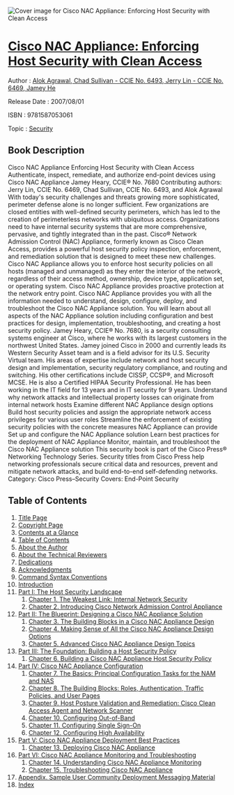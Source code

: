 ![Cover image for Cisco NAC Appliance: Enforcing Host Security with Clean Access](https://imgdetail.ebookreading.net/cover/cover/security/EB9781587053061.jpg)

[Cisco NAC Appliance: Enforcing Host Security with Clean Access](https://ebookreading.net/view/book/Cisco+NAC+Appliance%3A+Enforcing+Host+Security+with+Clean+Access-EB9781587053061_1.html "Cisco NAC Appliance: Enforcing Host Security with Clean Access")
====================================================================================================================

Author : [Alok Agrawal](https://ebookreading.net/search/author/Alok+Agrawal),[ Chad Sullivan - CCIE No. 6493](https://ebookreading.net/search/author/+Chad+Sullivan+-+CCIE+No.+6493),[ Jerry Lin - CCIE No. 6469](https://ebookreading.net/search/author/+Jerry+Lin+-+CCIE+No.+6469),[ Jamey He](https://ebookreading.net/search/author/+Jamey+He)

Release Date : 2007/08/01

ISBN : 9781587053061

Topic : [Security](https://ebookreading.net/search/category/security)

Book Description
-----------------

Cisco NAC Appliance
Enforcing Host Security with Clean Access
Authenticate, inspect, remediate, and authorize end-point devices using Cisco NAC Appliance
Jamey Heary, CCIE® No. 7680
Contributing authors: Jerry Lin, CCIE No. 6469,
Chad Sullivan, CCIE No. 6493, and Alok Agrawal
With today's security challenges and threats growing more sophisticated, perimeter defense alone is no longer sufficient. Few organizations are closed entities with well-defined security perimeters, which has led to the creation of perimeterless networks with ubiquitous access. Organizations need to have internal security systems that are more comprehensive, pervasive, and tightly integrated than in the past.
Cisco® Network Admission Control (NAC) Appliance, formerly known as Cisco Clean Access, provides a powerful host security policy inspection, enforcement, and remediation solution that is designed to meet these new challenges. Cisco NAC Appliance allows you to enforce host security policies on all hosts (managed and unmanaged) as they enter the interior of the network, regardless of their access method, ownership, device type, application set, or operating system. Cisco NAC Appliance provides proactive protection at the network entry point.
Cisco NAC Appliance provides you with all the information needed to understand, design, configure, deploy, and troubleshoot the Cisco NAC Appliance solution. You will learn about all aspects of the NAC Appliance solution including configuration and best practices for design, implementation, troubleshooting, and creating a host security policy.
Jamey Heary, CCIE® No. 7680, is a security consulting systems engineer at Cisco, where he works with its largest customers in the northwest United States. Jamey joined Cisco in 2000 and currently leads its Western Security Asset team and is a field advisor for its U.S. Security Virtual team. His areas of expertise include network and host security design and implementation, security regulatory compliance, and routing and switching. His other certifications include CISSP, CCSP®, and Microsoft MCSE. He is also a Certified HIPAA Security Professional. He has been working in the IT field for 13 years and in IT security for 9 years.
Understand why network attacks and intellectual property losses can originate from internal network hosts
Examine different NAC Appliance design options
Build host security policies and assign the appropriate network access privileges for various user roles
Streamline the enforcement of existing security policies with the concrete measures NAC Appliance can provide
Set up and configure the NAC Appliance solution
Learn best practices for the deployment of NAC Appliance
Monitor, maintain, and troubleshoot the Cisco NAC Appliance solution
This security book is part of the Cisco Press® Networking Technology Series. Security titles from Cisco Press help networking professionals secure critical data and resources, prevent and mitigate network attacks, and build end-to-end self-defending networks.
Category: Cisco Press–Security
Covers: End-Point Security
              
Table of Contents
-----------------

1. [Title Page](https://ebookreading.net/view/book/Cisco+NAC+Appliance%3A+Enforcing+Host+Security+with+Clean+Access-EB9781587053061_2.html)
1. [Copyright Page](https://ebookreading.net/view/book/Cisco+NAC+Appliance%3A+Enforcing+Host+Security+with+Clean+Access-EB9781587053061_3.html)
1. [Contents at a Glance](https://ebookreading.net/view/book/Cisco+NAC+Appliance%3A+Enforcing+Host+Security+with+Clean+Access-EB9781587053061_5.html)
1. [Table of Contents](https://ebookreading.net/view/book/Cisco+NAC+Appliance%3A+Enforcing+Host+Security+with+Clean+Access-EB9781587053061_6.html)
1. [About the Author](https://ebookreading.net/view/book/Cisco+NAC+Appliance%3A+Enforcing+Host+Security+with+Clean+Access-EB9781587053061_7.html)
1. [About the Technical Reviewers](https://ebookreading.net/view/book/Cisco+NAC+Appliance%3A+Enforcing+Host+Security+with+Clean+Access-EB9781587053061_8.html)
1. [Dedications](https://ebookreading.net/view/book/Cisco+NAC+Appliance%3A+Enforcing+Host+Security+with+Clean+Access-EB9781587053061_4.html)
1. [Acknowledgments](https://ebookreading.net/view/book/Cisco+NAC+Appliance%3A+Enforcing+Host+Security+with+Clean+Access-EB9781587053061_9.html)
1. [Command Syntax Conventions](https://ebookreading.net/view/book/Cisco+NAC+Appliance%3A+Enforcing+Host+Security+with+Clean+Access-EB9781587053061_10.html)
1. [Introduction](https://ebookreading.net/view/book/Cisco+NAC+Appliance%3A+Enforcing+Host+Security+with+Clean+Access-EB9781587053061_11.html)
1. [Part I: The Host Security Landscape](https://ebookreading.net/view/book/Cisco+NAC+Appliance%3A+Enforcing+Host+Security+with+Clean+Access-EB9781587053061_12.html)
    1. [Chapter 1. The Weakest Link: Internal Network Security](https://ebookreading.net/view/book/Cisco+NAC+Appliance%3A+Enforcing+Host+Security+with+Clean+Access-EB9781587053061_13.html)
    1. [Chapter 2. Introducing Cisco Network Admission Control Appliance](https://ebookreading.net/view/book/Cisco+NAC+Appliance%3A+Enforcing+Host+Security+with+Clean+Access-EB9781587053061_14.html)
1. [Part II: The Blueprint: Designing a Cisco NAC Appliance Solution](https://ebookreading.net/view/book/Cisco+NAC+Appliance%3A+Enforcing+Host+Security+with+Clean+Access-EB9781587053061_15.html)
    1. [Chapter 3. The Building Blocks in a Cisco NAC Appliance Design](https://ebookreading.net/view/book/Cisco+NAC+Appliance%3A+Enforcing+Host+Security+with+Clean+Access-EB9781587053061_16.html)
    1. [Chapter 4. Making Sense of All the Cisco NAC Appliance Design Options](https://ebookreading.net/view/book/Cisco+NAC+Appliance%3A+Enforcing+Host+Security+with+Clean+Access-EB9781587053061_17.html)
    1. [Chapter 5. Advanced Cisco NAC Appliance Design Topics](https://ebookreading.net/view/book/Cisco+NAC+Appliance%3A+Enforcing+Host+Security+with+Clean+Access-EB9781587053061_18.html)
1. [Part III: The Foundation: Building a Host Security Policy](https://ebookreading.net/view/book/Cisco+NAC+Appliance%3A+Enforcing+Host+Security+with+Clean+Access-EB9781587053061_19.html)
    1. [Chapter 6. Building a Cisco NAC Appliance Host Security Policy](https://ebookreading.net/view/book/Cisco+NAC+Appliance%3A+Enforcing+Host+Security+with+Clean+Access-EB9781587053061_20.html)
1. [Part IV: Cisco NAC Appliance Configuration](https://ebookreading.net/view/book/Cisco+NAC+Appliance%3A+Enforcing+Host+Security+with+Clean+Access-EB9781587053061_22.html)
    1. [Chapter 7. The Basics: Principal Configuration Tasks for the NAM and NAS](https://ebookreading.net/view/book/Cisco+NAC+Appliance%3A+Enforcing+Host+Security+with+Clean+Access-EB9781587053061_0.html)
    1. [Chapter 8. The Building Blocks: Roles, Authentication, Traffic Policies, and User Pages](https://ebookreading.net/view/book/Cisco+NAC+Appliance%3A+Enforcing+Host+Security+with+Clean+Access-EB9781587053061_23.html)
    1. [Chapter 9. Host Posture Validation and Remediation: Cisco Clean Access Agent and Network Scanner](https://ebookreading.net/view/book/Cisco+NAC+Appliance%3A+Enforcing+Host+Security+with+Clean+Access-EB9781587053061_25.html)
    1. [Chapter 10. Configuring Out-of-Band](https://ebookreading.net/view/book/Cisco+NAC+Appliance%3A+Enforcing+Host+Security+with+Clean+Access-EB9781587053061_26.html)
    1. [Chapter 11. Configuring Single Sign-On](https://ebookreading.net/view/book/Cisco+NAC+Appliance%3A+Enforcing+Host+Security+with+Clean+Access-EB9781587053061_27.html)
    1. [Chapter 12. Configuring High Availability](https://ebookreading.net/view/book/Cisco+NAC+Appliance%3A+Enforcing+Host+Security+with+Clean+Access-EB9781587053061_28.html)
1. [Part V: Cisco NAC Appliance Deployment Best Practices](https://ebookreading.net/view/book/Cisco+NAC+Appliance%3A+Enforcing+Host+Security+with+Clean+Access-EB9781587053061_29.html)
    1. [Chapter 13. Deploying Cisco NAC Appliance](https://ebookreading.net/view/book/Cisco+NAC+Appliance%3A+Enforcing+Host+Security+with+Clean+Access-EB9781587053061_30.html)
1. [Part VI: Cisco NAC Appliance Monitoring and Troubleshooting](https://ebookreading.net/view/book/Cisco+NAC+Appliance%3A+Enforcing+Host+Security+with+Clean+Access-EB9781587053061_0.html)
    1. [Chapter 14. Understanding Cisco NAC Appliance Monitoring](https://ebookreading.net/view/book/Cisco+NAC+Appliance%3A+Enforcing+Host+Security+with+Clean+Access-EB9781587053061_31.html)
    1. [Chapter 15. Troubleshooting Cisco NAC Appliance](https://ebookreading.net/view/book/Cisco+NAC+Appliance%3A+Enforcing+Host+Security+with+Clean+Access-EB9781587053061_32.html)
1. [Appendix. Sample User Community Deployment Messaging Material](https://ebookreading.net/view/book/Cisco+NAC+Appliance%3A+Enforcing+Host+Security+with+Clean+Access-EB9781587053061_33.html)
1. [Index](https://ebookreading.net/view/book/Cisco+NAC+Appliance%3A+Enforcing+Host+Security+with+Clean+Access-EB9781587053061_34.html)
